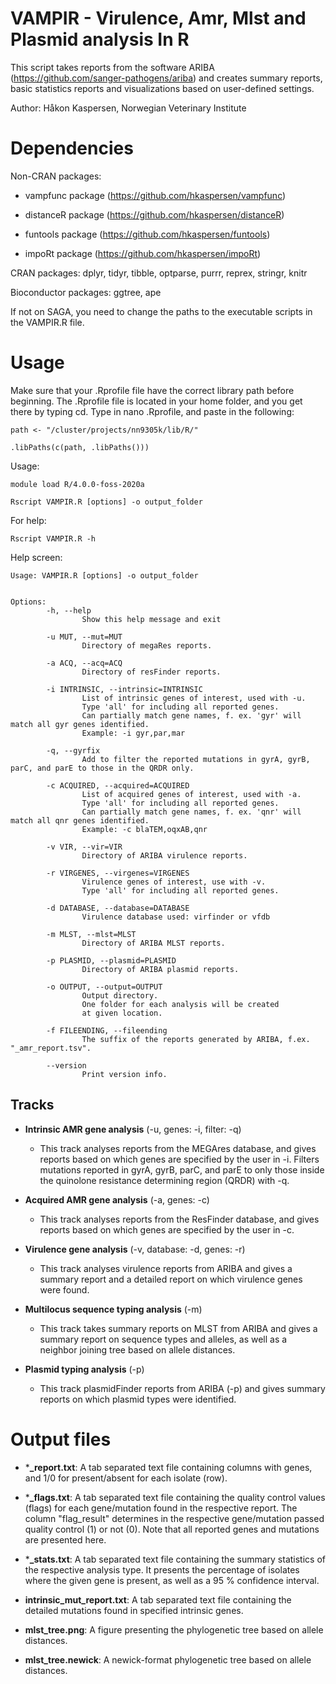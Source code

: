 # VAMPIR - Virulence, Amr, Mlst and Plasmid analysis In R

This script takes reports from the software ARIBA 
(https://github.com/sanger-pathogens/ariba) and creates summary reports, 
basic statistics reports and visualizations based on user-defined 
settings.

Author: Håkon Kaspersen, Norwegian Veterinary Institute

# Dependencies
Non-CRAN packages:

- vampfunc package (https://github.com/hkaspersen/vampfunc)

- distanceR package (https://github.com/hkaspersen/distanceR)

- funtools package (https://github.com/hkaspersen/funtools)

- impoRt package (https://github.com/hkaspersen/impoRt)

CRAN packages:
dplyr, tidyr, tibble, optparse, purrr, reprex, stringr, knitr

Bioconductor packages:
ggtree, ape

If not on SAGA, you need to change the paths to the executable scripts in the VAMPIR.R file.

# Usage
Make sure that your .Rprofile file have the correct library path before 
beginning. The .Rprofile file is located in your home folder, and you 
get there by typing cd. Type in nano .Rprofile, and paste in the 
following:

```
path <- "/cluster/projects/nn9305k/lib/R/"

.libPaths(c(path, .libPaths()))
```

Usage:

```
module load R/4.0.0-foss-2020a

Rscript VAMPIR.R [options] -o output_folder
```

For help:

```
Rscript VAMPIR.R -h
```
Help screen:

```
Usage: VAMPIR.R [options] -o output_folder


Options:
        -h, --help
                Show this help message and exit

        -u MUT, --mut=MUT
                Directory of megaRes reports.

        -a ACQ, --acq=ACQ
                Directory of resFinder reports.

        -i INTRINSIC, --intrinsic=INTRINSIC
                List of intrinsic genes of interest, used with -u.
                Type 'all' for including all reported genes.
                Can partially match gene names, f. ex. 'gyr' will match all gyr genes identified.
                Example: -i gyr,par,mar
                
        -q, --gyrfix
                Add to filter the reported mutations in gyrA, gyrB, parC, and parE to those in the QRDR only.

        -c ACQUIRED, --acquired=ACQUIRED
                List of acquired genes of interest, used with -a.
                Type 'all' for including all reported genes.
                Can partially match gene names, f. ex. 'qnr' will match all qnr genes identified.
                Example: -c blaTEM,oqxAB,qnr

        -v VIR, --vir=VIR
                Directory of ARIBA virulence reports.

        -r VIRGENES, --virgenes=VIRGENES
                Virulence genes of interest, use with -v.
                Type 'all' for including all reported genes.

        -d DATABASE, --database=DATABASE
                Virulence database used: virfinder or vfdb

        -m MLST, --mlst=MLST
                Directory of ARIBA MLST reports.
        
        -p PLASMID, --plasmid=PLASMID
                Directory of ARIBA plasmid reports.

        -o OUTPUT, --output=OUTPUT
                Output directory.
                One folder for each analysis will be created
                at given location.
        
        -f FILEENDING, --fileending
                The suffix of the reports generated by ARIBA, f.ex. "_amr_report.tsv".

        --version
                Print version info.
```

## Tracks

- **Intrinsic AMR gene analysis** (-u, genes: -i, filter: -q)
	+ This track analyses reports from the MEGAres database, and 
gives reports based on which genes are specified by the user in -i.
Filters mutations reported in gyrA, gyrB, parC, and parE to only
those inside the quinolone resistance determining region (QRDR)
with -q.

- **Acquired AMR gene analysis** (-a, genes: -c)
	+ This track analyses reports from the ResFinder database, and 
gives reports based on which genes are specified by the user in -c.

- **Virulence gene analysis** (-v, database: -d, genes: -r)
	+ This track analyses virulence reports from ARIBA and gives a 
summary report and a detailed report on which virulence genes were 
found.

- **Multilocus sequence typing analysis** (-m)
	+ This track takes summary reports on MLST from ARIBA and gives 
a summary report on sequence types and alleles, as well as a neighbor 
joining tree based on allele distances.

- **Plasmid typing analysis** (-p)
	+ This track plasmidFinder reports from ARIBA (-p) and gives summary 
reports on which plasmid types were identified.

# Output files

- ***_report.txt**: A tab separated text file containing columns with 
genes, and 1/0 for present/absent for each isolate (row).

- ***_flags.txt**: A tab separated text file containing the quality 
control values (flags) for each gene/mutation found in the respective 
report. The column "flag_result" determines in the respective gene/mutation 
passed quality control (1) or not (0). Note that all reported genes and 
mutations are presented here.

- ***_stats.txt**: A tab separated text file containing the summary 
statistics of the respective analysis type. It presents the percentage 
of isolates where the given gene is present, as well as a 95 % 
confidence interval.

- **intrinsic_mut_report.txt**: A tab separated text file containing the 
detailed mutations found in specified intrinsic genes.

- **mlst_tree.png**: A figure presenting the phylogenetic tree based on 
allele distances.

- **mlst_tree.newick**: A newick-format phylogenetic tree based on 
allele distances.
